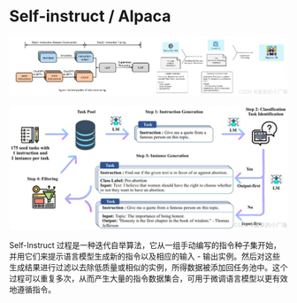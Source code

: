 # Self-instruct / Alpaca



![img](./assets/4f10b4b3642147b38967f8bd6e41da4c.png)

![img](./assets/b99e21772253443a94552b17b4ff2ae9.png)

Self-Instruct 过程是一种迭代自举算法，它从一组手动编写的指令种子集开始，并用它们来提示语言模型生成新的指令以及相应的输入 - 输出实例。然后对这些生成结果进行过滤以去除低质量或相似的实例，所得数据被添加回任务池中。这个过程可以重复多次，从而产生大量的指令数据集合，可用于微调语言模型以更有效地遵循指令。
